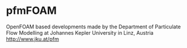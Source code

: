 # pfmFOAM
OpenFOAM based developments made by the Department of Particulate Flow Modelling at Johannes Kepler University in Linz, Austria http://www.jku.at/pfm
